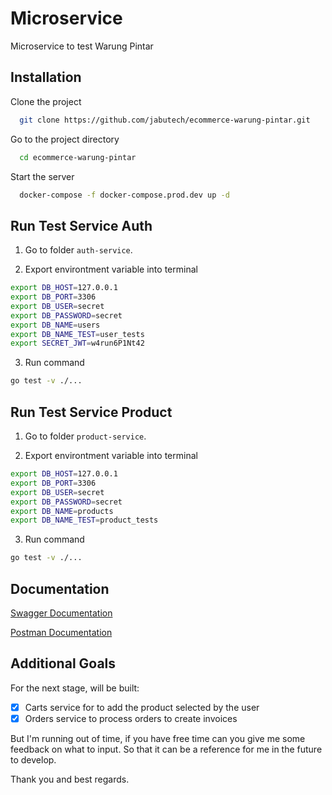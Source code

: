 # Microservice

Microservice to test Warung Pintar

## Installation

Clone the project

```bash
  git clone https://github.com/jabutech/ecommerce-warung-pintar.git
```

Go to the project directory

```bash
  cd ecommerce-warung-pintar
```

Start the server

```bash
  docker-compose -f docker-compose.prod.dev up -d
```

## Run Test Service Auth

1. Go to folder `auth-service`.

2. Export environtment variable into terminal

```bash
export DB_HOST=127.0.0.1
export DB_PORT=3306
export DB_USER=secret
export DB_PASSWORD=secret
export DB_NAME=users
export DB_NAME_TEST=user_tests
export SECRET_JWT=w4run6P1Nt42
```

3. Run command

```bash
go test -v ./...
```

## Run Test Service Product

1. Go to folder `product-service`.

2. Export environtment variable into terminal

```bash
export DB_HOST=127.0.0.1
export DB_PORT=3306
export DB_USER=secret
export DB_PASSWORD=secret
export DB_NAME=products
export DB_NAME_TEST=product_tests
```

3. Run command

```bash
go test -v ./...
```

## Documentation

[Swagger Documentation](https://app.swaggerhub.com/apis-docs/DARMAWANRIZKY43/warung_pintar/1.0.0)

[Postman Documentation](https://documenter.getpostman.com/view/12132212/UzBqnQDz)

## Additional Goals

For the next stage, will be built:

- [x] Carts service for to add the product selected by the user
- [x] Orders service to process orders to create invoices

But I'm running out of time, if you have free time can you give me some feedback on what to input. So that it can be a reference for me in the future to develop.

Thank you and best regards.
